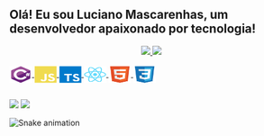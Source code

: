 ## Olá! Eu sou Luciano Mascarenhas, um desenvolvedor apaixonado por tecnologia!
<div align="center">
  <a href="https://github.com/lucianomascarenhas">
  <img height="180em" src="https://github-readme-stats.vercel.app/api?username=lucianomascarenhas&count_private=true&show_icons=true&theme=github_dark&locale=pt-br&layout=compact"/>
  <img height="180em" src="https://github-readme-stats.vercel.app/api/top-langs/?username=lucianomascarenhas&layout=compact&langs_count=7&theme=github_dark&locale=pt-br"/>
</div>
<div style="display: inline_block"><br>
  <img align="center" alt="Rafa-Csharp" height="30" width="40" src="https://raw.githubusercontent.com/devicons/devicon/master/icons/csharp/csharp-original.svg">
  <img align="center" alt="Rafa-Js" height="30" width="40" src="https://raw.githubusercontent.com/devicons/devicon/master/icons/javascript/javascript-plain.svg">
  <img align="center" alt="Rafa-Ts" height="30" width="40" src="https://raw.githubusercontent.com/devicons/devicon/master/icons/typescript/typescript-plain.svg">
  <img align="center" alt="Rafa-React" height="30" width="40" src="https://raw.githubusercontent.com/devicons/devicon/master/icons/react/react-original.svg">
  <img align="center" alt="Rafa-HTML" height="30" width="40" src="https://raw.githubusercontent.com/devicons/devicon/master/icons/html5/html5-original.svg">
  <img align="center" alt="Rafa-CSS" height="30" width="40" src="https://raw.githubusercontent.com/devicons/devicon/master/icons/css3/css3-original.svg"> 
</div>
  
  ##

<div> 
<a href = "mailto:luciano.m.silva@gmail.com"><img src="https://img.shields.io/badge/Gmail-D14836?style=for-the-badge&logo=gmail&logoColor=white" target="_blank"></a>
<a href="https://www.linkedin.com/in/lucianomascarenhas" target="_blank"><img src="https://img.shields.io/badge/LinkedIn-0077B5?style=for-the-badge&logo=linkedin&logoColor=white"></a> 

![Snake animation](https://github.com/lucianomascarenhas/lucianomascarenhas/blob/output/github-contribution-grid-snake.svg)
 
</div>
  

